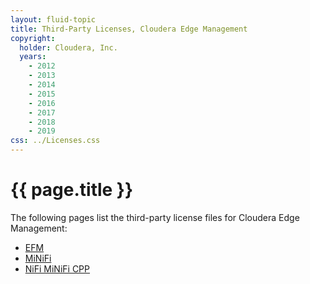 ```yaml
---
layout: fluid-topic
title: Third-Party Licenses, Cloudera Edge Management
copyright:
  holder: Cloudera, Inc.
  years:
    - 2012
    - 2013
    - 2014
    - 2015
    - 2016
    - 2017
    - 2018
    - 2019
css: ../Licenses.css
---
```

# {{ page.title }}


The following pages list the third-party license files for Cloudera Edge
Management:

* [EFM](ctpl_EFM-CEM.html)
* [MiNiFi](ctpl_Minifi-CEM.html)
* [NiFi MiNiFi CPP](ctpl_Nifi-minif-CPP.html) 